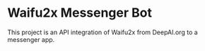 # Waifu2x Messenger Bot
This project is an API integration of Waifu2x from DeepAI.org to a messenger app.
